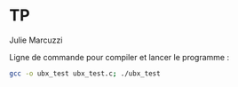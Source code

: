 # TP 

Julie
Marcuzzi

Ligne de commande pour compiler et lancer le programme : 

```sh
gcc -o ubx_test ubx_test.c; ./ubx_test
```
